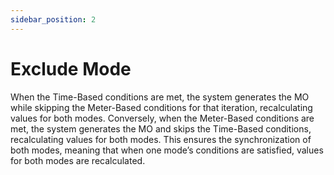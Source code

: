 ```yaml
---
sidebar_position: 2
---
```


# Exclude Mode

When the Time-Based conditions are met, the system generates the MO while skipping the Meter-Based conditions for that iteration, recalculating values for both modes. Conversely, when the Meter-Based conditions are met, the system generates the MO and skips the Time-Based conditions, recalculating values for both modes. This ensures the synchronization of both modes, meaning that when one mode’s conditions are satisfied, values for both modes are recalculated.
